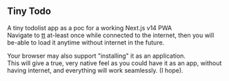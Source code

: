 ## Tiny Todo

A tiny todolist app as a poc for a working Next.js v14 PWA<br/>
Navigate to [tt](tt.freddysnow.com) at-least once while connected to the internet, then you will be-able to load it anytime without internet in the future.

Your browser may also support "installing" it as an application.<br/>
This will give a true, very native feel as you could have it as an app, without having internet, and everything will work seamlessly. (I hope).
